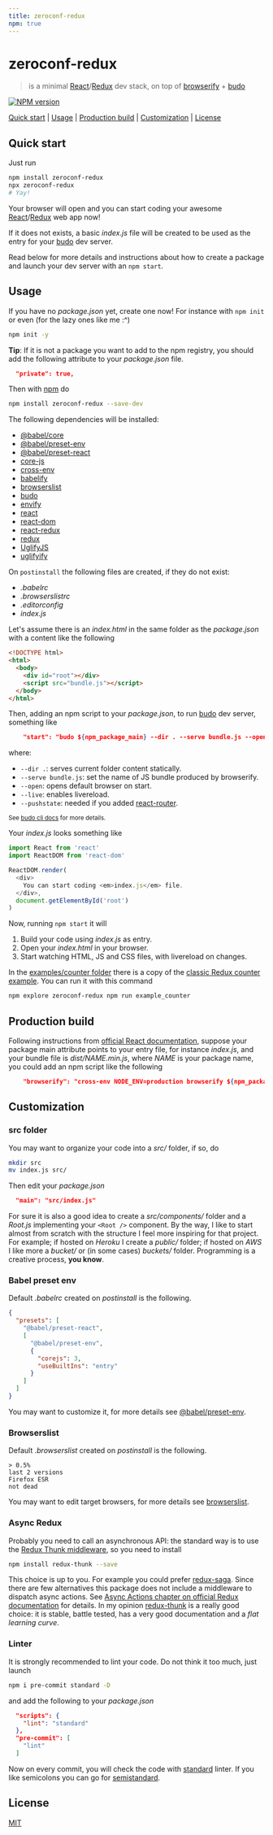 ```yaml
---
title: zeroconf-redux
npm: true
---
```

# zeroconf-redux

> is a minimal [React]/[Redux] dev stack, on top of [browserify] + [budo]

[![NPM version](https://badge.fury.io/js/zeroconf-redux.svg)](http://badge.fury.io/js/zeroconf-redux)

[Quick start](#quick-start) |
[Usage](#usage) |
[Production build](#production-build) |
[Customization](#customization) |
[License](#license)

## Quick start

Just run

```bash
npm install zeroconf-redux
npx zeroconf-redux
# Yay!
```

Your browser will open and you can start coding your awesome [React]/[Redux] web app now!

If it does not exists, a basic *index.js* file will be created to be used
as the entry for your [budo] dev server.

Read below for more details and instructions about how to create a package
and launch your dev server with an `npm start`.

## Usage

If you have no *package.json* yet, create one now! For instance with
`npm init` or even (for the lazy ones like me :^)

```bash
npm init -y
```

**Tip**: If it is not a package you want to add to the npm registry, you
should add the following attribute to your *package.json* file.

```json
  "private": true,
```


Then with [npm] do

```bash
npm install zeroconf-redux --save-dev
```

The following dependencies will be installed:

* [@babel/core]
* [@babel/preset-env]
* [@babel/preset-react]
* [core-js]
* [cross-env]
* [babelify]
* [browserslist]
* [budo]
* [envify]
* [react][React]
* [react-dom]
* [react-redux]
* [redux][Redux]
* [UglifyJS]
* [uglifyify]

On `postinstall` the following files are created, if they do not exist:

* *.babelrc*
* *.browserslistrc*
* *.editorconfig*
* *index.js*

Let's assume there is an *index.html* in the same folder as the *package.json* with a content like the following

```html
<!DOCTYPE html>
<html>
  <body>
    <div id="root"></div>
    <script src="bundle.js"></script>
  </body>
</html>
```

Then, adding an npm script to your *package.json*, to run [budo] dev server, something like

```json
    "start": "budo ${npm_package_main} --dir . --serve bundle.js --open --live --pushstate -- -t babelify",
```

where:

* `--dir .`: serves current folder content statically.
* `--serve bundle.js`: set the name of JS bundle produced by browserify.
* `--open`: opens default browser on start.
* `--live`: enables livereload.
* `--pushstate`: needed if you added [react-router].

<sub>See [budo cli docs](https://github.com/mattdesl/budo/blob/master/docs/command-line-usage.md) for more details.</sub>

Your *index.js* looks something like

```javascript
import React from 'react'
import ReactDOM from 'react-dom'

ReactDOM.render(
  <div>
    You can start coding <em>index.js</em> file.
  </div>,
  document.getElementById('root')
)
```

Now, running `npm start` it will

1. Build your code using *index.js* as entry.
2. Open your *index.html* in your browser.
3. Start watching HTML, JS and CSS files, with livereload on changes.

In the [examples/counter folder][counter_example] there is a copy of the [classic Redux counter example][redux_counter].
You can run it with this command

```bash
npm explore zeroconf-redux npm run example_counter
```

## Production build

Following instructions from [official React documentation](https://reactjs.org/docs/optimizing-performance.html#browserify), suppose
your package main attribute points to your entry file, for instance *index.js*,
and your bundle file is *dist/NAME.min.js*, where *NAME* is
your package name, you could add an npm script like the following

```json
    "browserify": "cross-env NODE_ENV=production browserify ${npm_package_main} -t babelify -g [ envify --NODE_ENV production ] -g uglifyify | uglifyjs --compress --mangle > dist/${npm_package_name}.min.js",
```

## Customization

### src folder

You may want to organize your code into a *src/* folder, if so, do

```bash
mkdir src
mv index.js src/
```

Then edit your *package.json*

```json
  "main": "src/index.js"
```

For sure it is also a good idea to create a *src/components/* folder and a *Root.js* implementing your `<Root />` component.
By the way, I like to start almost from scratch with the structure I feel more inspiring for that project.
For example; if hosted on *Heroku* I create a *public/* folder; if hosted on *AWS* I like more a *bucket/* or (in some cases) *buckets/* folder.
Programming is a creative process, **you know**.

### Babel preset env

Default *.babelrc* created on *postinstall* is the following.
```json
{
  "presets": [
    "@babel/preset-react",
    [
      "@babel/preset-env",
      {
        "corejs": 3,
        "useBuiltIns": "entry"
      }
    ]
  ]
}
```

You may want to customize it, for more details see [@babel/preset-env].

### Browserslist

Default *.browserslist* created on *postinstall* is the following.

```
> 0.5%
last 2 versions
Firefox ESR
not dead
```

You may want to edit target browsers, for more details see [browserslist].

### Async Redux

Probably you need to call an asynchronous API: the standard way is to use
the [Redux Thunk middleware][redux-thunk], so you need to install

```bash
npm install redux-thunk --save
```

This choice is up to you. For example you could prefer [redux-saga].
Since there are few alternatives this package does not include a middleware to dispatch async actions.
See [Async Actions chapter on official Redux documentation][AsyncActions] for details.
In my opinion [redux-thunk] is a really good choice: it is stable, battle tested, has a very good documentation and a *flat learning curve*.

### Linter

It is strongly recommended to lint your code. Do not think it too much, just launch

```bash
npm i pre-commit standard -D
```

and add the following to your *package.json*

```json
  "scripts": {
    "lint": "standard"
  },
  "pre-commit": [
    "lint"
  ]
```

Now on every commit, you will check the code with [standard] linter. If you like semicolons you can go for [semistandard].

## License

[MIT](http://g14n.info/mit-license/)

[AsyncActions]: http://redux.js.org/docs/advanced/AsyncActions.html "Async Actions Redux documentation"
[browserslist]: https://github.com/browserslist/browserslist "Browserslist"
[babelify]: https://github.com/babel/babelify "babelify"
[@babel/core]: https://www.npmjs.com/package/@babel/core "babel-core"
[@babel/preset-env]: http://babeljs.io/env "Babel env preset"
[@babel/preset-react]: https://babeljs.io/docs/plugins/preset-react/ "Babel React preset"
[budo]: https://github.com/mattdesl/budo "budo"
[browserify]: http://browserify.org/ "browserify"
[core-js]: https://github.com/zloirock/core-js "core-js"
[counter_example]: https://github.com/fibo/zeroconf-redux/tree/master/examples/counter "counter example"
[cross-env]: https://github.com/kentcdodds/cross-env#readme "cross-env"
[envify]: https://github.com/hughsk/envify "envify"
[redux-saga]: https://redux-saga.js.org/ "Redux-Saga"
[React]: https://reactjs.org/ "React"
[react-dom]: https://www.npmjs.com/package/react-dom "React DOM"
[react-redux]: https://github.com/reactjs/react-redux "React Redux"
[react-router]: https://reacttraining.com/react-router/ "React Router"
[Redux]: http://redux.js.org/ "Redux"
[redux_counter]: https://github.com/reactjs/redux/tree/master/examples/counter "Redux example"
[redux-thunk]: https://github.com/gaearon/redux-thunk "Thunk middleware for Redux"
[semistandard]: https://github.com/Flet/semistandard "Semi-Standard JS"
[standard]: https://standardjs.com/ "Standard JS"
[npm]: https://npmjs.org/ "npm"
[uglifyify]: https://github.com/hughsk/uglifyify "uglifyify"
[UglifyJS]:  https://github.com/mishoo/UglifyJS

